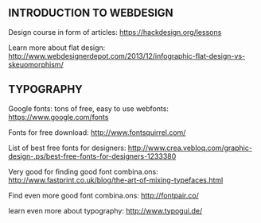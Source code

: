 <h2>INTRODUCTION TO WEBDESIGN</h2>

Design course in form of articles:
https://hackdesign.org/lessons

Learn more about flat design:
http://www.webdesignerdepot.com/2013/12/infographic-flat-design-vs-skeuomorphism/


<h2>TYPOGRAPHY</h2>

Google fonts: tons of free, easy to use webfonts:
https://www.google.com/fonts

Fonts for free download:
http://www.fontsquirrel.com/

List of best free fonts for designers:
http://www.crea.vebloq.com/graphic-design-.ps/best-free-fonts-for-designers-1233380

Very good for finding good font combina.ons:
http://www.fastprint.co.uk/blog/the-art-of-mixing-typefaces.html

Find even more good font combina.ons:
http://fontpair.co/

learn even more about typography:
http://www.typogui.de/


